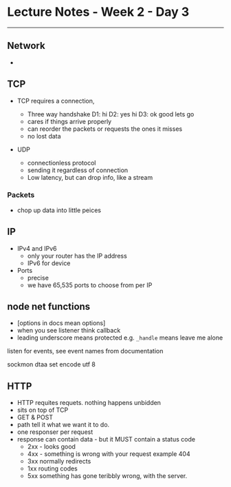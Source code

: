 # Lecture Notes - Week 2 - Day 3
 
 ---

## Network
* 

## TCP

* TCP requires a connection, 
  * Three way handshake D1: hi D2: yes hi D3: ok good lets go
  * cares if things arrive properly
  * can reorder the packets or requests the ones it misses
  * no lost data

* UDP
  * connectionless protocol
  * sending it regardless of connection
  * Low latency, but can drop info, like a stream

### Packets 
* chop up data into little peices

## IP
* IPv4 and IPv6
  *  only your router has the IP address
    * IPv6 for device
* Ports
  * precise
  * we have 65,535 ports to choose from per IP

## node net functions
* [options in docs mean options]
* when you see listener think callback
* leading underscore means protected e.g. `_handle` means leave me alone

listen for events, see event names from documentation

sockmon dtaa 
set encode utf 8

## HTTP
* HTTP requites requets. nothing happens unbidden
* sits on top of TCP
* GET & POST
* path tell it what we want it to do.
* one responser per request
* response can contain data - but it MUST contain a status code
  * 2xx - looks good
  * 4xx - something is wrong with your request example 404
  * 3xx normally redirects
  * 1xx routing codes
  * 5xx something has gone teribbly wrong, with the server.